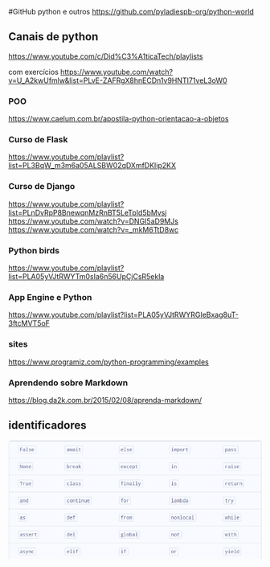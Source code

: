 #GitHub python e outros
https://github.com/pyladiespb-org/python-world

## Canais de python
https://www.youtube.com/c/Did%C3%A1ticaTech/playlists

com exercícios
https://www.youtube.com/watch?v=U_A2kwUfmlw&list=PLvE-ZAFRgX8hnECDn1v9HNTI71veL3oW0

### POO
https://www.caelum.com.br/apostila-python-orientacao-a-objetos

### Curso de Flask
https://www.youtube.com/playlist?list=PL3BqW_m3m6a05ALSBW02qDXmfDKIip2KX

### Curso de Django
https://www.youtube.com/playlist?list=PLnDvRpP8BnewqnMzRnBT5LeTpld5bMvsj <br/> 
https://www.youtube.com/watch?v=DNGI5aD9MJs <br/>
https://www.youtube.com/watch?v=_mkM6TtD8wc 

### Python birds
https://www.youtube.com/playlist?list=PLA05yVJtRWYTm0sIa6n56UpCjCsR5ekla

### App Engine e Python
https://www.youtube.com/playlist?list=PLA05yVJtRWYRGIeBxag8uT-3ftcMVT5oF

### 


### sites
https://www.programiz.com/python-programming/examples


### Aprendendo sobre Markdown
https://blog.da2k.com.br/2015/02/08/aprenda-markdown/


## identificadores
![img.png](img.png)